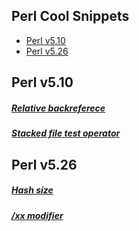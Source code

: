 ## Perl Cool Snippets
- [Perl v5.10](#v510)
- [Perl v5.26](#v526)

## Perl v5.10
##### [Relative backreferece](/v510/relative-backreference.pl)
##### [Stacked file test operator](/v510/stacked-file-test-operator.pl)

## Perl v5.26
##### [Hash size](/v526/hash-size.pl)
##### [/xx modifier](/v526/regex-xx.pl)
